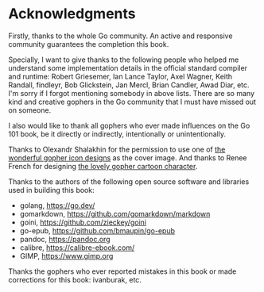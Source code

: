 
# Acknowledgments

Firstly, thanks to the whole Go community. An active and responsive community guarantees the completion this book.

Specially, I want to give thanks to the following people who helped me understand some implementation details in the official standard compiler and runtime: Robert Griesemer, Ian Lance Taylor, Axel Wagner, Keith Randall, findleyr, Bob Glickstein, Jan Mercl, Brian Candler, Awad Diar, etc. I'm sorry if I forgot mentioning somebody in above lists. There are so many kind and creative gophers in the Go community that I must have missed out on someone.

I also would like to thank all gophers who ever made influences on the Go 101 book, be it directly or indirectly, intentionally or unintentionally.

Thanks to Olexandr Shalakhin for the permission to use one of [the wonderful gopher icon designs](https://github.com/shalakhin/gophericons) as the cover image. And thanks to Renee French for designing [the lovely gopher cartoon character](https://reneefrench.blogspot.com/).

Thanks to the authors of the following open source software and libraries used in building this book:

* golang, https://go.dev/
* gomarkdown, https://github.com/gomarkdown/markdown
* goini, https://github.com/zieckey/goini
* go-epub, https://github.com/bmaupin/go-epub
* pandoc, https://pandoc.org
* calibre, https://calibre-ebook.com/
* GIMP, https://www.gimp.org

Thanks the gophers who ever reported mistakes in this book or made corrections for this book:
ivanburak,
etc.





